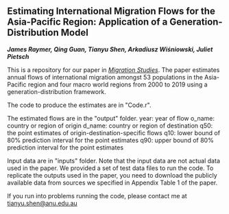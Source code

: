 ## Estimating International Migration Flows for the Asia-Pacific Region: Application of a Generation-Distribution Model
***James Raymer,  Qing Guan,  Tianyu Shen,  Arkadiusz Wiśniowski, Juliet Pietsch***

This is a repository for our paper in [*Migration Studies*](https://academic.oup.com/migration). The paper estimates annual flows of international migration amongst 53 populations in the Asia-Pacific region and four macro world regions from 2000 to 2019 using a generation-distribution framework. 

The code to produce the estimates are in "Code.r". 

The estimated flows are in the "output" folder. 
  year: year of flow
  o_name: country or region of origin
  d_name: country or region of destination
  q50: the point estimates of origin-destination-specific flows
  q10: lower bound of 80% prediction interval for the point estimates
  q90: upper bound of 80% prediction interval for the point estimates

Input data are in "inputs" folder. 
  Note that the input data are not actual data used in the paper. We provided a set of test data files to run the code. 
  To replicate the outputs used in the paper, you need to download the publicly available data from sources we specified in Appendix Table 1 of the paper.



If you run into problems running the code, please contact me at tianyu.shen@anu.edu.au
